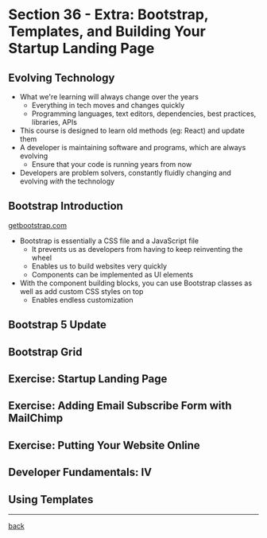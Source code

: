 # Section 36 - Extra: Bootstrap, Templates, and Building Your Startup Landing Page

## Evolving Technology

- What we're learning will always change over the years
  - Everything in tech moves and changes quickly
  - Programming languages, text editors, dependencies, best practices, libraries, APIs
- This course is designed to learn old methods (eg: React) and update them
- A developer is maintaining software and programs, which are always evolving
  - Ensure that your code is running years from now
- Developers are problem solvers, constantly fluidly changing and evolving *with* the technology

## Bootstrap Introduction

[getbootstrap.com](https://getbootstrap.com/)

- Bootstrap is essentially a CSS file and a JavaScript file
  - It prevents us as developers from having to keep reinventing the wheel
  - Enables us to build websites very quickly
  - Components can be implemented as UI elements
- With the component building blocks, you can use Bootstrap classes as well as add custom CSS styles on top
  - Enables endless customization

## Bootstrap 5 Update

## Bootstrap Grid

## Exercise: Startup Landing Page

## Exercise: Adding Email Subscribe Form with MailChimp

## Exercise: Putting Your Website Online

## Developer Fundamentals: IV

## Using Templates

- - -

[back](../README.md)
